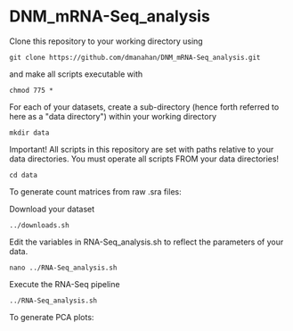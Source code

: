 # DNM_mRNA-Seq_analysis

Clone this repository to your working directory using

    git clone https://github.com/dmanahan/DNM_mRNA-Seq_analysis.git

and make all scripts executable with

    chmod 775 *

For each of your datasets, create a sub-directory (hence forth referred to here as a "data directory") within your working directory
    
    mkdir data

Important!  All scripts in this repository are set with paths relative to your data directories.  You must operate all scripts FROM your data directories!

    cd data

To generate count matrices from raw .sra files:
  
  Download your dataset
  
    ../downloads.sh
  
  Edit the variables in RNA-Seq_analysis.sh to reflect the parameters of your data.
    
    nano ../RNA-Seq_analysis.sh
    
  Execute the RNA-Seq pipeline
      
    ../RNA-Seq_analysis.sh

To generate PCA plots:
